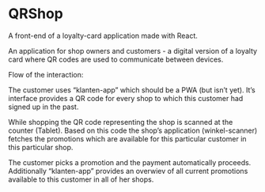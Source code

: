 # QRShop
A front-end of a loyalty-card application made with React.

An application for shop owners and customers - a digital version of a loyalty card where QR codes are used to communicate between devices.

Flow of the interaction: 

The customer uses “klanten-app” which should be a PWA (but isn’t yet). It’s interface provides a QR code for every shop to which this customer had signed up in the past. 

While shopping the QR code representing the shop is scanned at the counter (Tablet). Based on this code the shop’s application (winkel-scanner) fetches the promotions which are available for this particular customer in this particular shop. 

The customer picks a  promotion  and the payment automatically proceeds.
Additionally “klanten-app” provides an overwiev of all current promotions available to this customer in all of her shops.

